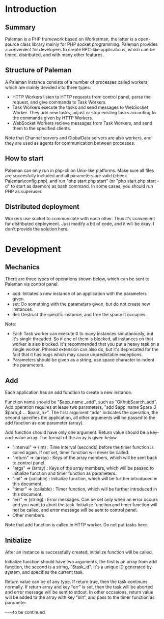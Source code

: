 # Introduction

## Summary
Paleman is a PHP framework based on Workerman, the latter is a open-source class library mainly for PHP socket programming. Paleman provides a convenient for developers to create RPC-like applications, which can be timed, distributed, and with many other features.

## Structure of Paleman
A Paleman instance consists of a number of processes called workers, which are mainly devided into three types:
* HTTP Workers listen to HTTP requests from control panel, parse the request, and give commands to Task Workers.
* Task Workers execute the tasks and send messages to WebSocket Worker. They add new tasks, adjust or stop existing tasks according to the commands given by HTTP Workers.
* WebSocket Workers recieve messages from Task Workers, and send them to the specified clients.

Note that Channel servers and GlobalData servers are also workers, and they are used as agents for communication between processes.

## How to start
Paleman can only run in php-cli on Unix-like platforms. Make sure all files are succesfully included and all parameters are valid (check Paleman\config.php), and run "php start.php start" (or "php start.php start -d" to start as daemon) as bash command. In some cases, you should run PHP as superuser.

## Distributed deployment
Workers use socket to communicate with each other. Thus it's convenient for distributed deployment. Just modify a bit of code, and it will be okay. I don't provide the solution here.

# Development

## Mechanics
There are three types of operations shown below, which can be sent to Paleman via control panel. 
* add: Initiates a new instance of an application with the parameters given.
* set: Do something with the parameters given, but do not create new instances.
* del: Destruct the specific instance, and free the space it occupies.

Note:
* Each Task worker can execute 0 to many instances simutanously, but it's single threaded. So if one of them is blocked, all instances on that worker is also blocked. It's recommended that you put a heavy task on a single worker. Pthread extension can also do, but it's deprecated for the fact that it has bugs which may cause unpredictable exceptions.
* Parameters should be given as a string, use space character to indent the parameters.

## Add

Each application has an add function to create a new instance.

Function name should be "$app\_name \_add", such as "GithubSearch\_add". Add operation requires at lease two parameters, "add $app\_name $para\_3 $para\_4 ... $para\_n\>". The first argument "add" indicates the operation, the second specifies the application, all other arguments will be passed to the add function as one parameter (array).

Add function should have only one argument. Return value should be a key-and-value array. The format of the array is given below.
* "interval" => (int) : Time interval (seconds) before the timer function is called again. If not set, timer function will never be called.
* "return" => (array) : Keys of the array members, which will be sent back to control panel.
* "args" => (array) : Keys of the array members, which will be passed to initialize function and timer function as parameters.
* "init" => (callable) : Initialize function, which will be further introduced in this document.
* "timer" => (callable) : Timer function, which will be further introduced in this document.
* "err" => (string) : Error messages. Can be set only when an error occurs and you want to abort the task. Initialize function and timer function will not be called, and error message will be sent to control panel.
* Other members.

Note that add function is called in HTTP worker. Do not put tasks here.

## Initialize
After an instance is successfully created, initialize function will be called.

Initialize function should have two arguments, the first is an array from add function, the second is a string, "$task\_id". It's a unique ID generated by system, and specifies the current task.

Return value can be of any type. If return true, then the task continues normally. If return array and key "err" is set, then the task will be aborted and error message will be sent to stdout. In other occasions, return value will be added to the array with key "init", and pass to the timer function as parameter.

----to be continued